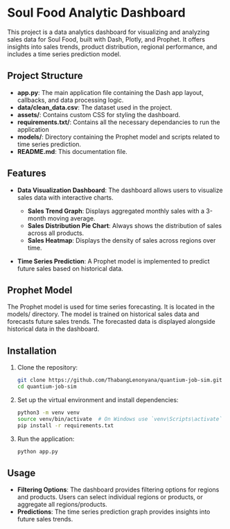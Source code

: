 # Soul Food Analytic Dashboard

This project is a data analytics dashboard for visualizing and analyzing sales data for Soul Food, built with Dash, Plotly, and Prophet. It offers insights into sales trends, product distribution, regional performance, and includes a time series prediction model.

## Project Structure
 - **app.py**: The main application file containing the Dash app layout, callbacks, and data processing logic.
 - **data/clean_data.csv**: The dataset used in the project.
 - **assets/**: Contains custom CSS for styling the dashboard.
 - **requirements.txt/**: Contains all the necessary dependancies to run the application 
 - **models/**: Directory containing the Prophet model and scripts related to time series prediction.
 - **README.md**: This documentation file.

## Features

- **Data Visualization Dashboard**: The dashboard allows users to visualize sales data with interactive charts.
  - **Sales Trend Graph**: Displays aggregated monthly sales with a 3-month moving average.
  - **Sales Distribution Pie Chart**: Always shows the distribution of sales across all products.
  - **Sales Heatmap**: Displays the density of sales across regions over time.
  
- **Time Series Prediction**: A Prophet model is implemented to predict future sales based on historical data.

## Prophet Model

The Prophet model is used for time series forecasting. It is located in the models/ directory. The model is trained on historical sales data and forecasts future sales trends. The forecasted data is displayed alongside historical data in the dashboard.

## Installation

1. Clone the repository:
    ```bash
    git clone https://github.com/ThabangLenonyana/quantium-job-sim.git
    cd quantium-job-sim
    ```

2. Set up the virtual environment and install dependencies:
    ```bash
    python3 -m venv venv
    source venv/bin/activate  # On Windows use `venv\Scripts\activate`
    pip install -r requirements.txt
    ```

3. Run the application:
    ```bash
    python app.py
    ```

## Usage

- **Filtering Options**: The dashboard provides filtering options for regions and products. Users can select individual regions or products, or aggregate all regions/products.
- **Predictions**: The time series prediction graph provides insights into future sales trends.


